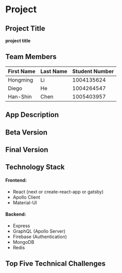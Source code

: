 # Project

## Project Title

**project title**

## Team Members

| First Name | Last Name |Student Number |
|------------|-----------|---------------|
| Hongming   | Li        | 1004135624    |
| Diego      | He        | 1004264547    |
| Han-Shin   | Chen      | 1005403957    |

## App Description

## Beta Version 


## Final Version

## Technology Stack

#### Frontend:
- React (next or create-react-app or gatsby)
- Apollo Client
- Material-UI

#### Backend:
- Express
- GraphQL (Apollo Server)
- Firebase (Authentication)
- MongoDB 
- Redis 
## Top Five Technical Challenges

